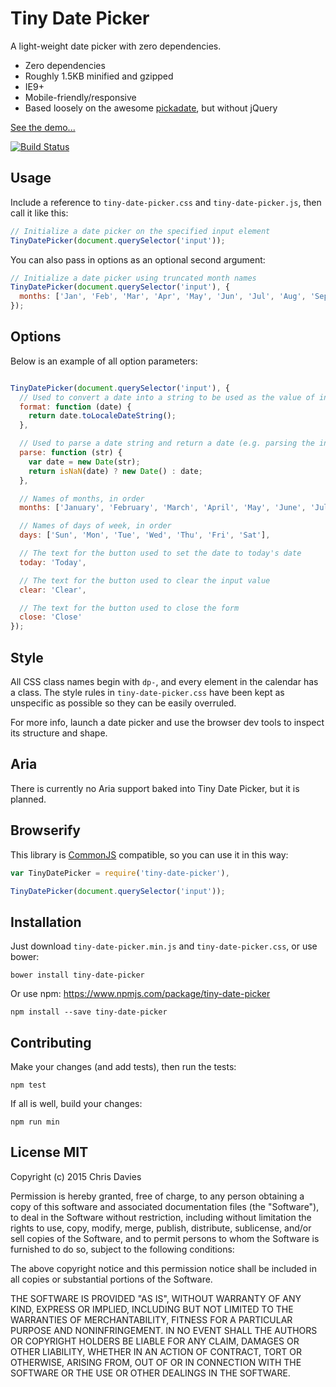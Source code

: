 # Tiny Date Picker

A light-weight date picker with zero dependencies.

- Zero dependencies
- Roughly 1.5KB minified and gzipped
- IE9+
- Mobile-friendly/responsive
- Based loosely on the awesome [pickadate](http://amsul.ca/pickadate.js/), but without jQuery

[See the demo...](http://chrisdavies.github.io/tiny-date-picker/)

[![Build Status](https://travis-ci.org/chrisdavies/tiny-date-picker.svg?branch=master)](https://travis-ci.org/chrisdavies/tiny-date-picker)

## Usage

Include a reference to `tiny-date-picker.css` and `tiny-date-picker.js`, then call it like this:

```javascript
// Initialize a date picker on the specified input element
TinyDatePicker(document.querySelector('input'));
```

You can also pass in options as an optional second argument:

```javascript
// Initialize a date picker using truncated month names
TinyDatePicker(document.querySelector('input'), {
  months: ['Jan', 'Feb', 'Mar', 'Apr', 'May', 'Jun', 'Jul', 'Aug', 'Sep', 'Oct', 'Nov', 'Dec'],
});
```

## Options

Below is an example of all option parameters:

```javascript

TinyDatePicker(document.querySelector('input'), {
  // Used to convert a date into a string to be used as the value of input
  format: function (date) {
    return date.toLocaleDateString();
  },

  // Used to parse a date string and return a date (e.g. parsing the input value)
  parse: function (str) {
    var date = new Date(str);
    return isNaN(date) ? new Date() : date;
  },

  // Names of months, in order
  months: ['January', 'February', 'March', 'April', 'May', 'June', 'July', 'August', 'September', 'October', 'November', 'December'],

  // Names of days of week, in order
  days: ['Sun', 'Mon', 'Tue', 'Wed', 'Thu', 'Fri', 'Sat'],

  // The text for the button used to set the date to today's date
  today: 'Today',

  // The text for the button used to clear the input value
  clear: 'Clear',

  // The text for the button used to close the form
  close: 'Close'
});
```

## Style

All CSS class names begin with `dp-`, and every element in the calendar has a class. The style rules
in `tiny-date-picker.css` have been kept as unspecific as possible so they can be easily overruled.

For more info, launch a date picker and use the browser dev tools to inspect its structure and shape.

## Aria

There is currently no Aria support baked into Tiny Date Picker, but it is planned.

## Browserify

This library is [CommonJS](http://www.commonjs.org/) compatible, so you can use it in this way:

```javascript
var TinyDatePicker = require('tiny-date-picker'),

TinyDatePicker(document.querySelector('input'));
```

## Installation

Just download `tiny-date-picker.min.js` and `tiny-date-picker.css`, or use bower:

    bower install tiny-date-picker

Or use npm:
https://www.npmjs.com/package/tiny-date-picker

    npm install --save tiny-date-picker

## Contributing

Make your changes (and add tests), then run the tests:

    npm test

If all is well, build your changes:

    npm run min

## License MIT

Copyright (c) 2015 Chris Davies

Permission is hereby granted, free of charge, to any person
obtaining a copy of this software and associated documentation
files (the "Software"), to deal in the Software without
restriction, including without limitation the rights to use,
copy, modify, merge, publish, distribute, sublicense, and/or sell
copies of the Software, and to permit persons to whom the
Software is furnished to do so, subject to the following
conditions:

The above copyright notice and this permission notice shall be
included in all copies or substantial portions of the Software.

THE SOFTWARE IS PROVIDED "AS IS", WITHOUT WARRANTY OF ANY KIND,
EXPRESS OR IMPLIED, INCLUDING BUT NOT LIMITED TO THE WARRANTIES
OF MERCHANTABILITY, FITNESS FOR A PARTICULAR PURPOSE AND
NONINFRINGEMENT. IN NO EVENT SHALL THE AUTHORS OR COPYRIGHT
HOLDERS BE LIABLE FOR ANY CLAIM, DAMAGES OR OTHER LIABILITY,
WHETHER IN AN ACTION OF CONTRACT, TORT OR OTHERWISE, ARISING
FROM, OUT OF OR IN CONNECTION WITH THE SOFTWARE OR THE USE OR
OTHER DEALINGS IN THE SOFTWARE.
